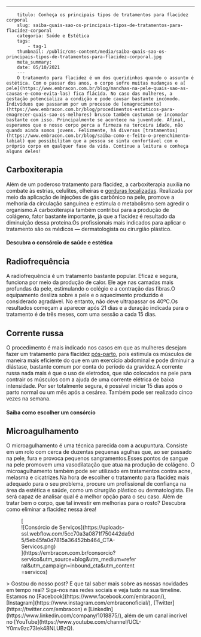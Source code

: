 ---
        titulo: Conheça os principais tipos de tratamentos para flacidez corporal
        slug: saiba-quais-sao-os-principais-tipos-de-tratamentos-para-flacidez-corporal
        categoria: Saúde e Estética
        tags:
            - tag-1
        thumbnail: /public/cms-content/media/saiba-quais-sao-os-principais-tipos-de-tratamentos-para-flacidez-corporal.jpg
        meta_summary: 
        date: 05/10/2021
        ---
        O tratamento para flacidez é um dos queridinhos quando o assunto é estética. Com o passar dos anos, o corpo sofre muitas mudanças e a[ pele](https://www.embracon.com.br/blog/manchas-na-pele-quais-sao-as-causas-e-como-evita-las) fica flácida. No caso das mulheres, a gestação potencializa a condição e pode causar bastante incômodo. Indivíduos que passaram por um processo de [emagrecimento](https://www.embracon.com.br/blog/procedimentos-esteticos-para-emagrecer-quais-sao-os-melhores) brusco também costumam se incomodar bastante com isso. Principalmente se acontece na juventude. Afinal, esperamos que o nosso corpo perca a firmeza na terceira idade, não quando ainda somos jovens. Felizmente, há diversos [tratamentos](https://www.embracon.com.br/blog/saiba-como-e-feito-o-preenchimento-labial) que possibilitam que a pessoa se sinta confortável com o próprio corpo em qualquer fase da vida. Continue a leitura e conheça alguns deles!

 Carboxiterapia
---------------

Além de um poderoso tratamento para flacidez, a carboxiterapia auxilia no combate às estrias, celulites, olheiras e [gorduras localizadas](https://www.embracon.com.br/blog/o-que-saber-antes-de-fazer-uma-abdominoplastia). Realizada por meio da aplicação de injeções de gás carbônico na pele, promove a melhoria da circulação sanguínea e estimula o metabolismo sem agredir o organismo.A carboxiterapia também contribui para a produção de colágeno, fator bastante importante, já que a flacidez é resultado da diminuição dessa proteína.Os profissionais mais indicados para aplicar o tratamento são os médicos **—** dermatologista ou cirurgião plástico.

#### **Descubra o consórcio de saúde e estética**

Radiofrequência
---------------

A radiofrequência é um tratamento bastante popular. Eficaz e segura, funciona por meio da produção de calor. Ele age nas camadas mais profundas da pele, estimulando o colégio e a contração das fibras.O equipamento desliza sobre a pele e o aquecimento produzido é considerado agradável. No entanto, não deve ultrapassar os 40ºC.Os resultados começam a aparecer após 21 dias e a duração indicada para o tratamento é de três meses, com uma sessão a cada 15 dias.

Corrente russa
--------------

O procedimento é mais indicado nos casos em que as mulheres desejam fazer um tratamento para flacidez [pós-parto](https://www.embracon.com.br/blog/como-se-preparar-para-a-chegada-do-bebe), pois estimula os músculos de maneira mais eficiente do que em um exercício abdominal e pode diminuir a diástase, bastante comum por conta do período da gravidez.A corrente russa nada mais é que o uso de eletrodos, que são colocados na pele para contrair os músculos com a ajuda de uma corrente elétrica de baixa intensidade. Por ser totalmente segura, é possível iniciar 15 dias após o parto normal ou um mês após a cesárea. Também pode ser realizado cinco vezes na semana.

#### Saiba como escolher um consórcio

Microagulhamento
----------------

O microagulhamento é uma técnica parecida com a acupuntura. Consiste em um rolo com cerca de duzentas pequenas agulhas que, ao ser passado na pele, fura e provoca pequenos sangramentos.Esses pontos de sangue na pele promovem uma vasodilatação que atua na produção de colágeno. O microagulhamento também pode ser utilizado em tratamentos contra acne, melasma e cicatrizes.Na hora de escolher o tratamento para flacidez mais adequado para o seu problema, procure um profissional de confiança na área da estética e saúde, como um cirurgião plástico ou dermatologista. Ele será capaz de analisar qual é a melhor opção para o seu caso. Além de tratar bem o corpo, que tal investir em melhorias para o rosto? Descubra como eliminar a flacidez nessa área!

<figure class="w-richtext-figure-type-image w-richtext-align-center" style="max-width:310px">[<div>![Consórcio de Serviços](https://uploads-ssl.webflow.com/5cc70a3a0871f750442da9d5/5eb45fa0d7815a36452bb464_CTA-Servicos.png)</div>](https://embracon.com.br/consorcio?servico&utm_source=blog&utm_medium=referral&utm_campaign=inbound_cta&utm_content=servicos)</figure>> Gostou do nosso post? E que tal saber mais sobre as nossas novidades em tempo real? Siga-nos nas redes sociais e veja tudo na sua timeline. Estamos no [Facebook](https://www.facebook.com/embracon/), [Instagram](https://www.instagram.com/embraconoficial/), [Twitter](https://twitter.com/embracon) e [LinkedIn](https://www.linkedin.com/company/1018875/), além de um canal incrível no [YouTube](https://www.youtube.com/channel/UCL-Y0mv9zc73Iek48NLUBzQ).
        